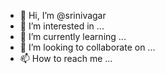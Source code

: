 - 👋 Hi, I’m @srinivagar
- 👀 I’m interested in ...
- 🌱 I’m currently learning ...
- 💞️ I’m looking to collaborate on ...
- 📫 How to reach me ...

<!---
srinivagar/srinivagar is a ✨ special ✨ repository because its `README.md` (this file) appears on your GitHub profile.
You can click the Preview link to take a look at your changes.
--->

